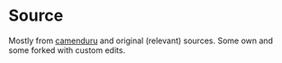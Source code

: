 # Source

Mostly from [camenduru](https://github.com/camenduru) and original (relevant) sources. Some own and some forked with custom edits.
